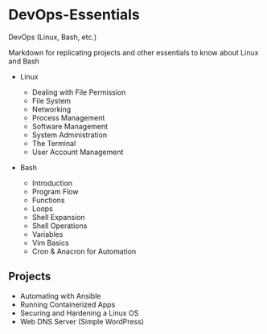 # DevOps-Essentials
DevOps (Linux, Bash, etc.)

Markdown for replicating projects and other essentials to know about Linux and Bash

* Linux 
  * Dealing with File Permission
  * File System
  * Networking
  * Process Management
  * Software Management
  * System Administration
  * The Terminal
  * User Account Management

* Bash
  * Introduction
  * Program Flow
  * Functions
  * Loops
  * Shell Expansion
  * Shell Operations
  * Variables
  * Vim Basics
  * Cron & Anacron for Automation

## Projects
* Automating with Ansible
* Running Containerized Apps
* Securing and Hardening a Linux OS
* Web DNS Server (Simple WordPress)
